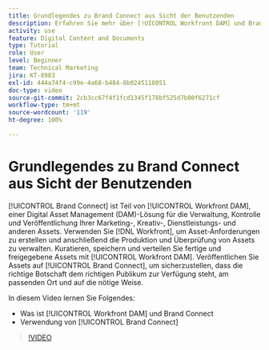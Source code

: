 ```yaml
---
title: Grundlegendes zu Brand Connect aus Sicht der Benutzenden
description: Erfahren Sie mehr über [!UICONTROL Workfront DAM] und Brand Connect und darüber, wie beide verwendet werden.
activity: use
feature: Digital Content and Documents
type: Tutorial
role: User
level: Beginner
team: Technical Marketing
jira: KT-8983
exl-id: 444a74f4-c99e-4a68-b484-8b0245118051
doc-type: video
source-git-commit: 2cb3cc67f4f1fcd1345f178bf525d7b00f6271cf
workflow-type: tm+mt
source-wordcount: '119'
ht-degree: 100%

---
```


# Grundlegendes zu Brand Connect aus Sicht der Benutzenden

[!UICONTROL Brand Connect] ist Teil von [!UICONTROL Workfront DAM], einer Digital Asset Management (DAM)-Lösung für die Verwaltung, Kontrolle und Veröffentlichung Ihrer Marketing-, Kreativ-, Dienstleistungs- und anderen Assets. Verwenden Sie [!DNL Workfront], um Asset-Anforderungen zu erstellen und anschließend die Produktion und Überprüfung von Assets zu verwalten. Kuratieren, speichern und verteilen Sie fertige und freigegebene Assets mit [!UICONTROL Workfront DAM]. Veröffentlichen Sie Assets auf [!UICONTROL Brand Connect], um sicherzustellen, dass die richtige Botschaft dem richtigen Publikum zur Verfügung steht, am passenden Ort und auf die nötige Weise.

In diesem Video lernen Sie Folgendes:

* Was ist [!UICONTROL Workfront DAM] und Brand Connect
* Verwendung von [!UICONTROL Brand Connect]

>[!VIDEO](https://video.tv.adobe.com/v/335245/?quality=12&learn=on)
